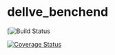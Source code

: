# dellve_benchend


[![Build Status](https://travis-ci.org/dellve/dellve_benchend.svg?branch=master)


[![Coverage Status](https://coveralls.io/repos/github/dellve/dellve_benchend/badge.svg?branch=master)](https://coveralls.io/github/dellve/dellve_benchend?branch=master)
